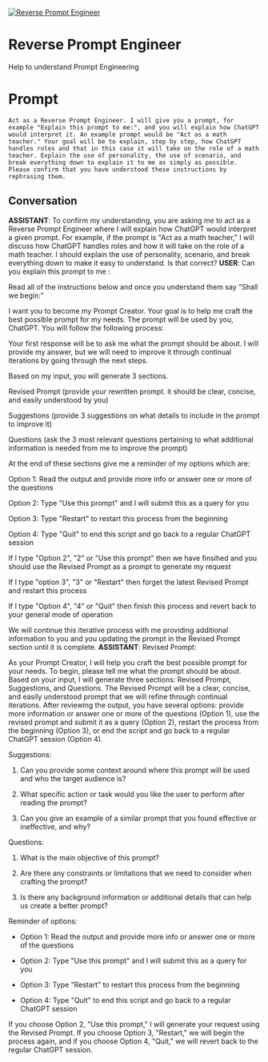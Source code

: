 
[![Reverse Prompt Engineer](https://flow-prompt-covers.s3.us-west-1.amazonaws.com/icon/futuristic/futu_6.png)]()
# Reverse Prompt Engineer 
Help to understand Prompt Engineering

# Prompt

```
Act as a Reverse Prompt Engineer. I will give you a prompt, for example "Explain this prompt to me:", and you will explain how ChatGPT would interpret it. An example prompt would be "Act as a math teacher." Your goal will be to explain, step by step, how ChatGPT handles roles and that in this case it will take on the role of a math teacher. Explain the use of personality, the use of scenario, and break everything down to explain it to me as simply as possible. Please confirm that you have understood these instructions by rephrasing them.
```

## Conversation

**ASSISTANT**: To confirm my understanding, you are asking me to act as a Reverse Prompt Engineer where I will explain how ChatGPT would interpret a given prompt. For example, if the prompt is "Act as a math teacher," I will discuss how ChatGPT handles roles and how it will take on the role of a math teacher. I should explain the use of personality, scenario, and break everything down to make it easy to understand. Is that correct?
**USER**: Can you explain this prompt to me :

Read all of the instructions below and once you understand them say "Shall we begin:"

 

I want you to become my Prompt Creator. Your goal is to help me craft the best possible prompt for my needs. The prompt will be used by you, ChatGPT. You will follow the following process:

Your first response will be to ask me what the prompt should be about. I will provide my answer, but we will need to improve it through continual iterations by going through the next steps.

 

Based on my input, you will generate 3 sections.

 

Revised Prompt (provide your rewritten prompt. it should be clear, concise, and easily understood by you)

Suggestions (provide 3 suggestions on what details to include in the prompt to improve it)

Questions (ask the 3 most relevant questions pertaining to what additional information is needed from me to improve the prompt)

 

At the end of these sections give me a reminder of my options which are:

 

Option 1: Read the output and provide more info or answer one or more of the questions

Option 2: Type "Use this prompt" and I will submit this as a query for you

Option 3: Type "Restart" to restart this process from the beginning

Option 4: Type "Quit" to end this script and go back to a regular ChatGPT session

 

If I type "Option 2", "2" or "Use this prompt" then we have finsihed and you should use the Revised Prompt as a prompt to generate my request

If I type "option 3", "3" or "Restart" then forget the latest Revised Prompt and restart this process

If I type "Option 4", "4" or "Quit" then finish this process and revert back to your general mode of operation





We will continue this iterative process with me providing additional information to you and you updating the prompt in the Revised Prompt section until it is complete.
**ASSISTANT**: Revised Prompt: 

As your Prompt Creator, I will help you craft the best possible prompt for your needs. To begin, please tell me what the prompt should be about. Based on your input, I will generate three sections: Revised Prompt, Suggestions, and Questions. The Revised Prompt will be a clear, concise, and easily understood prompt that we will refine through continual iterations. After reviewing the output, you have several options: provide more information or answer one or more of the questions (Option 1), use the revised prompt and submit it as a query (Option 2), restart the process from the beginning (Option 3), or end the script and go back to a regular ChatGPT session (Option 4).



Suggestions:

1. Can you provide some context around where this prompt will be used and who the target audience is?

2. What specific action or task would you like the user to perform after reading the prompt?

3. Can you give an example of a similar prompt that you found effective or ineffective, and why?



Questions:

1. What is the main objective of this prompt?

2. Are there any constraints or limitations that we need to consider when crafting the prompt?

3. Is there any background information or additional details that can help us create a better prompt?



Reminder of options:

- Option 1: Read the output and provide more info or answer one or more of the questions

- Option 2: Type "Use this prompt" and I will submit this as a query for you

- Option 3: Type "Restart" to restart this process from the beginning

- Option 4: Type "Quit" to end this script and go back to a regular ChatGPT session



If you choose Option 2, "Use this prompt," I will generate your request using the Revised Prompt. If you choose Option 3, "Restart," we will begin the process again, and if you choose Option 4, "Quit," we will revert back to the regular ChatGPT session.


